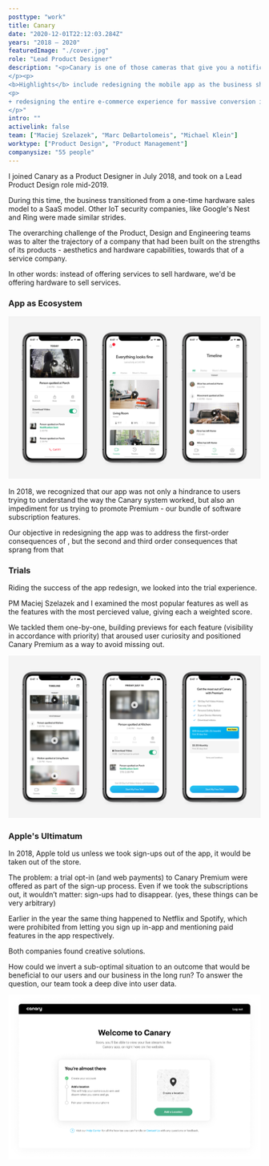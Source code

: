 ```yaml
---
posttype: "work"
title: Canary
date: "2020-12-01T22:12:03.284Z"
years: "2018 – 2020"
featuredImage: "./cover.jpg"
role: "Lead Product Designer"
description: "<p>Canary is one of those cameras that give you a notification if a masked stranger is snooping around your house, or if your dog is doing something funny. 
</p><p>
<b>Highlights</b> include redesigning the mobile app as the business shifted from a hardware only to completely SaaS-model.</p>
<p>
+ redesigning the entire e-commerce experience for massive conversion increases (kidding, it was only around 5%...but hey, when you're pulling tens of millions in recurring revenue a year...)
</p>"
intro: ""
activelink: false
team: ["Maciej Szelazek", "Marc DeBartolomeis", "Michael Klein"]
worktype: ["Product Design", "Product Management"]
companysize: "55 people"
---
```





I joined Canary as a Product Designer in July 2018, and took on a Lead Product Design role mid-2019. 

During this time, the business transitioned from a one-time hardware sales model to a SaaS model. Other IoT security companies, like Google's Nest and Ring were made similar strides.

The overarching challenge of the Product, Design and Engineering teams was to alter the trajectory of a company that had been built on the strengths of its products - aesthetics and hardware capabilities, towards that of a service company.

In other words: instead of offering services to sell hardware, we'd be offering hardware to sell services.

### App as Ecosystem 
![Canary App Trials](./cover.jpg)

In 2018, we recognized that our app was not only a hindrance to users trying to understand the way the Canary system worked, but also an impediment for us trying to promote Premium - our bundle of software subscription features.

Our objective in redesigning the app was to address the first-order consequences of , but the second and third order consequences that sprang from that 


### Trials

Riding the success of the app redesign, we looked into the trial experience.

PM Maciej Szelazek and I examined the most popular features as well as the features with the most percieved value, giving each a weighted score.

We tackled them one-by-one, building previews for each feature (visibility in accordance with priority) that aroused user curiosity and positioned Canary Premium as a way to avoid missing out.

![Canary App Trials](./trials.jpg)

### Apple's Ultimatum

In 2018, Apple told us unless we took sign-ups out of the app, it would be taken out of the store.

The problem: a trial opt-in (and web payments) to Canary Premium were offered as part of the sign-up process. Even if we took the subscriptions out, it wouldn’t matter: sign-ups had to disappear. (yes, these things can be very arbitrary)

Earlier in the year the same thing happened to Netflix and Spotify, which were prohibited from letting you sign up in-app and mentioning paid features in the app respectively.

Both companies found creative solutions. 

How could we invert a sub-optimal situation to an outcome that would be beneficial to our users and our business in the long run? To answer the question, our team took a deep dive into user data.

![Canary New Onboarding](./onboard.jpg)


